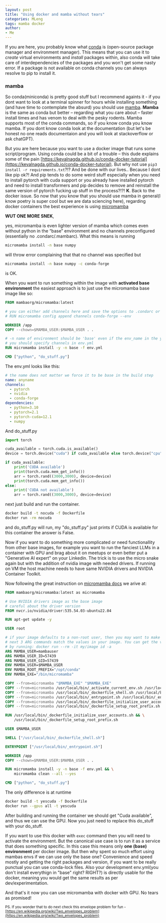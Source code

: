 ```yaml
---
layout: post
title: "Using docker and mamba without tears"
categories: MLeng
tags: mamba docker
author:
- Me
---
```



If you are here, you probably know what [conda](https://docs.conda.io/en/latest/) is (open-source package manager and environment manager). This means that you can use it to _create_ virtual environments and _install_ packages within, also conda will take care of interdependencies of the packages and you won't get some nasty error. If a package is not available on conda channels you can always resolve to pip to install it.

### mamba
So conda(miniconda) is pretty good stuff but I recommend againts it - if you dont want to look at a terminal spinner for hours while installing something (and have time to contemplate the absurd) you should use [mamba](https://mamba.readthedocs.io/en/latest/installation/mamba-installation.html).
**Mamba** is the same as conda but better – regarding what you care about – faster install times and has venom to deal with the pesky rodents. Mamba supports most of the conda commands, so if you know conda you know mamba. If you dont know conda look at the documentation (but let's be honest no one reads documentaion and you will look at stackoverflow or ask chatGPT).

But you are here because you want to use a docker image that runs some script/program. 
Using conda could be a bit of a trouble – this dude explains some of the pain [https://kevalnagda.github.io/conda-docker-tutorial](https://kevalnagda.github.io/conda-docker-tutorial). But why not use `pip3 install -r requirements.txt`?!? And be done with our lives.. Because I dont like pip ok?!
And pip tends to do some weird stuff especially when you need to install pytorch with cuda support or you already have installed pytorch and need to install transformers and pip decides to remove and reinstall the same version of pytorch fucking up stuff in the process?!?! **K**.
Back to the docker issue. So now that you know that you should use mamba in general(I know poetry is super cool but we are data sciencing here), regarding docker containers the best experience is using 
[micromamba](https://mamba.readthedocs.io/en/latest/installation/micromamba-installation.html) 

**WUT ONE MORE SNEK**,

yes, micromamba is even lighter version of mamba which comes even without python in the “base” environment and no channels preconfigured (essentially no .condarc/.mambarc). What this means is running 

```sh
micromamba install -n base numpy
```

will throw error complaining that that no channel was specified but 
```sh
micromamba install -n base numpy -c conda-forge
```
is OK. 

When you want to run something within the image with **activated base environment** the easiest approach is to just use the micromamba base image like so:
```Dockerfile
FROM mambaorg/micromamba:latest

# you can either add channels here and save the options to .condarc or use env.yml
# RUN micromamba config append channels conda-forge --env 

WORKDIR /app
COPY --chown=$MAMBA_USER:$MAMBA_USER . .

# -n name of environment should be 'base' even if the env_name in the yml file is env15
# you should specify channels in env.yml
RUN micromamba install -y -n base -f env.yml

CMD ["python", "do_stuff.py"]
```
The env.yml looks like this:
```yml
# the name does not matter we force it to be base in the build step
name: anyname
channels:
  - pytorch
  - nvidia
  - conda-forge
dependencies:
  - python=3.10
  - pytorch=2.1
  - pytorch-cuda=12.1
  - numpy
```
And do_stuff.py

```python
import torch

cuda_available = torch.cuda.is_available()
device = torch.device("cuda") if cuda_available else torch.device("cpu")

if cuda_available:
    print('CUDA available')
    print(torch.cuda.mem_get_info())
    arr = torch.rand((3000,3000), device=device)
    print(torch.cuda.mem_get_info())
else:
    print('CUDA not available')
    arr = torch.rand((3000,3000), device=device)

```

next just build and run the container. 
```sh
docker build -t nocuda -f Dockerfile
docker run -rm nocuda
```
and do_stuff.py will run, my "do_stuff.py" just prints if CUDA is available for this container the answer is False. 

Now if you want to do something more complicated or need functionallity from other base images, for example you want to run the fanciest LLMs in a container with GPU and brag about it on meetups or even better put a "Generative AI expert" on your Linkedin. The trick is to use the micro snake again but with the addition of nvidia image with needed drivers. If running on VM the host machine needs to have same NVIDIA drivers and NVIDIA Container Toolkit. 

Now following the great instruction on [micromamba docs](https://micromamba-docker.readthedocs.io/en/latest/advanced_usage.html#adding-micromamba-to-an-existing-docker-image) we arive at:

```Dockerfile
FROM mambaorg/micromamba:latest as micromamba

# Use NVIDIA drivers image as the base image
# careful about the driver version
FROM nvcr.io/nvidia/driver:535.54.03-ubuntu22.04

RUN apt-get update -y

USER root

# if your image defaults to a non-root user, then you may want to make the
# next 3 ARG commands match the values in your image. You can get the values
# by running: docker run --rm -it my/image id -a
ARG MAMBA_USER=mambauser
ARG MAMBA_USER_ID=57439
ARG MAMBA_USER_GID=57439
ENV MAMBA_USER=$MAMBA_USER
ENV MAMBA_ROOT_PREFIX="/opt/conda"
ENV MAMBA_EXE="/bin/micromamba"

COPY --from=micromamba "$MAMBA_EXE" "$MAMBA_EXE"
COPY --from=micromamba /usr/local/bin/_activate_current_env.sh /usr/local/bin/_activate_current_env.sh
COPY --from=micromamba /usr/local/bin/_dockerfile_shell.sh /usr/local/bin/_dockerfile_shell.sh
COPY --from=micromamba /usr/local/bin/_entrypoint.sh /usr/local/bin/_entrypoint.sh
COPY --from=micromamba /usr/local/bin/_dockerfile_initialize_user_accounts.sh /usr/local/bin/_dockerfile_initialize_user_accounts.sh
COPY --from=micromamba /usr/local/bin/_dockerfile_setup_root_prefix.sh /usr/local/bin/_dockerfile_setup_root_prefix.sh

RUN /usr/local/bin/_dockerfile_initialize_user_accounts.sh && \
    /usr/local/bin/_dockerfile_setup_root_prefix.sh

USER $MAMBA_USER

SHELL ["/usr/local/bin/_dockerfile_shell.sh"]

ENTRYPOINT ["/usr/local/bin/_entrypoint.sh"]

WORKDIR /app
COPY --chown=$MAMBA_USER:$MAMBA_USER . .

RUN micromamba install -y -n base -f env.yml && \
    micromamba clean --all --yes

CMD ["python", "do_stuff.py"]
```
The only difference is at runtime

```sh
docker build -t yescuda -f Dockerfile
docker run --gpus all -t yescuda
```
After building and running the container we should get "Cuda available", and thus we can use the GPU. Now you just need to replace this do_stuff with your do_stuff.

If you want to use this docker with `exec` command then you will need to activate the environment. But the canonical use case is to run it as a service that does something specific. In this case this means only **one (base) environment** per docker image. But then why spent so much effort using mambas envs if we can use only the base one? Convenience and speed mostly and getting the right packages and version, if you want to be really punctual you can use conda-lock files. Also your development env.yml(you don't install everythign in "base" right? RIGHT?) is directly usable for the docker, meaning you would get the same results as per dev/experimentation. 

And that's it now you can use micromamba with docker with GPU. No tears as promised!


<sub> PS.
If you wonder that to do next check this envelope problem for fun - [https://en.wikipedia.org/wiki/Two_envelopes_problem](https://en.wikipedia.org/wiki/Two_envelopes_problem) </sub>


